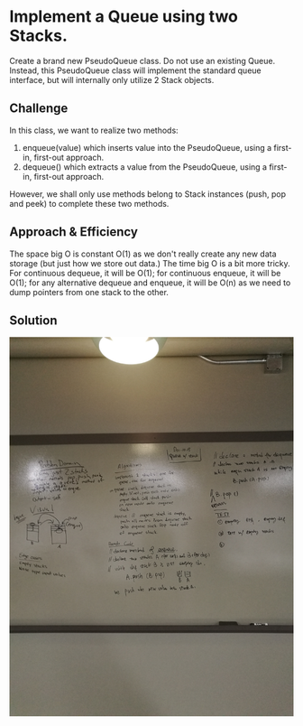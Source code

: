 # Implement a Queue using two Stacks.
<!-- Short summary or background information -->
Create a brand new PseudoQueue class. Do not use an existing Queue. Instead, this PseudoQueue class will implement the standard queue interface, but will internally only utilize 2 Stack objects.


## Challenge
<!-- Description of the challenge -->
In this class, we want to realize two methods:
1. enqueue(value) which inserts value into the PseudoQueue, using a first-in, first-out approach.
2. dequeue() which extracts a value from the PseudoQueue, using a first-in, first-out approach.

However, we shall only use methods belong to Stack instances (push, pop and peek) to complete these two methods.


## Approach & Efficiency
<!-- What approach did you take? Why? What is the Big O space/time for this approach? -->
The space big O is constant O(1) as we don't really create any new data storage (but just how we store out data.)
The time big O is a bit more tricky. For continuous dequeue, it will be O(1); for continuous enqueue, it will be O(1); for any alternative dequeue and enqueue, it will be O(n) as we need to dump pointers from one stack to the other.



## Solution
<!-- Embedded whiteboard image -->
![queue_with_stacks](https://github.com/tobyatgithub/data_structure_and_algorithms/blob/master/assets/lab_11_queue_with_stacks.jpg)
